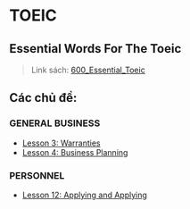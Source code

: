 # TOEIC

## Essential Words For The Toeic

> Link sách: [600_Essential_Toeic](/public/eng/600_Essential_Words_Toeic.pdf)

## Các chủ đề:

### GENERAL BUSINESS

- [Lesson 3: Warranties](/posts/toeic/Toeic-Lesson_3-Warranties.mdx)
- [Lesson 4: Business Planning](/posts/toeic/Toeic-Lesson_4-Business_Planning.mdx)

### PERSONNEL

- [Lesson 12: Applying and Applying](/posts/toeic/Toeic-Lesson_12-Applying_and_Interviewing.mdx)